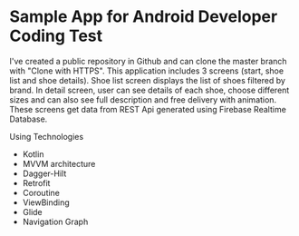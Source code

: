 Sample App for Android Developer Coding Test
============================================

I've created a public repository in Github and can clone the master branch with "Clone with HTTPS".
This application includes 3 screens (start, shoe list and shoe details).
Shoe list screen displays the list of shoes filtered by brand.
In detail screen, user can see details of each shoe, choose different sizes and can also see full description and free delivery with animation.
These screens get data from REST Api generated using Firebase Realtime Database.

Using Technologies

- Kotlin
- MVVM architecture
- Dagger-Hilt
- Retrofit
- Coroutine
- ViewBinding
- Glide
- Navigation Graph